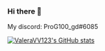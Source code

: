 ### Hi there 👋

<!--
**ValeraVV123/ValeraVV123** is a ✨ _special_ ✨ repository because its `README.md` (this file) appears on your GitHub profile.

Here are some ideas to get you started:

Hello! I am **ValeraVV123**. I am 12 years old youtuber, programmist and gamer. 

- 🔭 I’m currently working on my gdbot
- 🌱 I’m currently learning c++ and c#
- 👯 I’m looking to collaborate on -
- 🤔 I’m looking for help with -
- 💬 Ask me about ?
- 📫 How to reach me: ?
- 😄 Pronouns: He/him
- ⚡ Fun fact: -
-->

My discord: ProG100_gd#6085

[![**ValeraVV123**'s GitHub stats](https://github-readme-stats.vercel.app/api?username=ValeraVV123&include_all_commits=true&hide=issues&theme=vue-dark)](https://github.com/anuraghazra/github-readme-stats)
